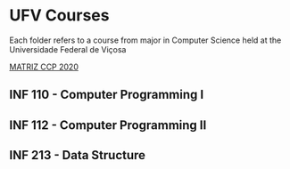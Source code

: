 # UFV Courses

Each folder refers to a course from major in Computer Science held at the Universidade Federal de Viçosa

[MATRIZ CCP 2020](https://drive.google.com/drive/folders/1DXESFHZ6NCQtPm_QjUdNhkBJFgtZDu8M)

## INF 110 - Computer Programming I

## INF 112 - Computer Programming II

## INF 213 - Data Structure

